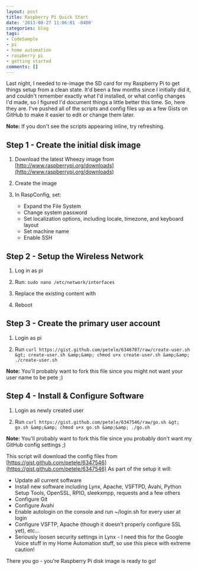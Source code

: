 ```yaml
---
layout: post
title: Raspberry Pi Quick Start
date: '2013-08-27 11:06:01 -0400'
categories: blog
tags:
- CodeSample
- pi
- home automation
- raspberry pi
- getting started
comments: []
---
```

Last night, I needed to re-image the SD card for my Raspberry Pi to get things setup from a clean state.  It'd been a few months since I initially did it, and couldn't remember exactly what I'd installed, or what config changes I'd made, so I figured I'd document things a little better this time.  So, here they are.  I've pushed all of the scripts and config files up as a few Gists on GitHub to make it easier to edit or change them later.

**Note:** If you don't see the scripts appearing inline, try refreshing.


## Step 1 - Create the initial disk image

1.  Download the latest Wheezy image from [http://www.raspberrypi.org/downloads](http://www.raspberrypi.org/downloads)
2.  Create the image

    <script src="https://gist.github.com/petele/6347580.js"></script>
3.  In RaspConfig, set:

    *   Expand the File System
    *   Change system password
    *   Set localization options, including locale, timezone, and keyboard layout
    *   Set machine name
    *   Enable SSH

## Step 2 - Setup the Wireless Network

1.  Log in as pi
2.  Run: `sudo nano /etc/network/interfaces`
3.  Replace the existing content with

    <script src="https://gist.github.com/petele/6341924.js"></script>
4.  Reboot

## Step 3 - Create the primary user account

1.  Login as pi
2.  Run `curl https://gist.github.com/petele/6346707/raw/create-user.sh &gt; create-user.sh &amp;&amp; chmod u+x create-user.sh &amp;&amp; ./create-user.sh`

    <script src="https://gist.github.com/petele/6346707.js"></script>

**Note:** You'll probably want to fork this file since you might not want your user name to be pete ;)

## Step 4 - Install &amp; Configure Software

1.  Login as newly created user
2.  Run `curl https://gist.github.com/petele/6347546/raw/go.sh &gt; go.sh &amp;&amp; chmod u+x go.sh &amp;&amp; ./go.sh`

    <script src="https://gist.github.com/petele/6347546.js"></script>

**Note:** You'll probably want to fork this file since you probably don't want my GitHub config settings ;)

This script will download the config files from [https://gist.github.com/petele/6347546](https://gist.github.com/petele/6347546) As part of the setup it will:

*   Update all current software
*   Install new software including Lynx, Apache, VSFTPD, Avahi, Python Setup Tools, OpenSSL, RPIO, sleekxmpp, requests and a few others
*   Configure Git
*   Configure Avahi
*   Enable autologin on the console and run ~/login.sh for every user at login
*   Configure VSFTP, Apache (though it doesn't properly configure SSL yet), etc...
*   Seriously loosen security settings in Lynx - I need this for the Google Voice stuff in my Home Automation stuff, so use this piece with extreme caution!

There you go - you're Raspberry Pi disk image is ready to go!
